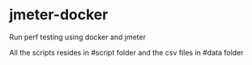 # jmeter-docker
Run perf testing using docker and jmeter

All the scripts resides in #script folder and the csv files in #data folder
